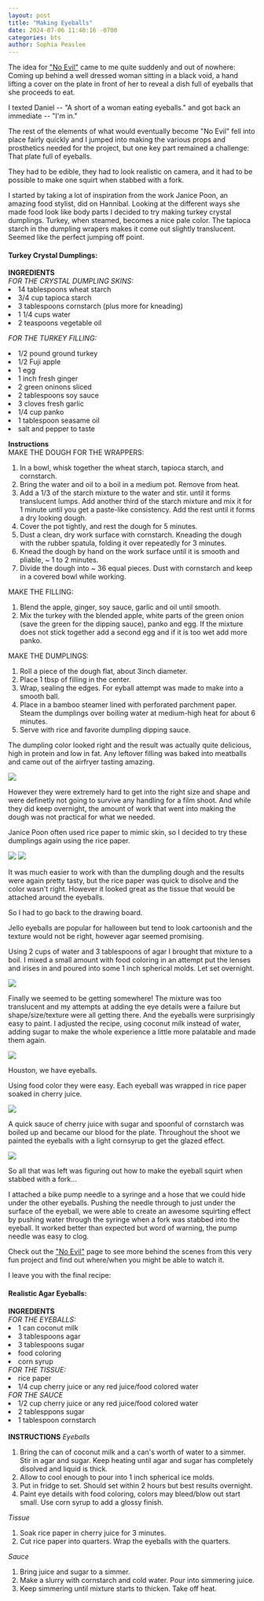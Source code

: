 ```yaml
---
layout: post
title: "Making Eyeballs"
date: 2024-07-06 11:40:16 -0700
categories: bts
author: Sophia Peaslee
---
```

The idea for <a href="/projects/noevil">"No Evil"</a> came to me quite suddenly and out of nowhere: Coming up behind a well dressed woman sitting in a black void, a hand lifting a cover on the plate in front of her to reveal a dish full of eyeballs that she proceeds to eat.

I texted Daniel -- "A short of a woman eating eyeballs." and got back an immediate -- "I'm in."

The rest of the elements of what would eventually become "No Evil" fell into place fairly quickly and I jumped into making the various props and prosthetics needed for the project, but one key part remained a challenge: That plate full of eyeballs.

They had to be edible, they had to look realistic on camera, and it had to be possible to make one squirt when stabbed with a fork. 

I started by taking a lot of inspiration from the work Janice Poon, an amazing food stylist, did on Hannibal. Looking at the different ways she made food look like body parts I decided to try making turkey crystal dumplings. Turkey, when steamed, becomes a nice pale color. The tapioca starch in the dumpling wrapers makes it come out slightly translucent. Seemed like the perfect jumping off point.

<div class="recipe-div">
<h4 class="recipe-header"> Turkey Crystal Dumplings: </h4>
<b>INGREDIENTS</b>
<br>
<i>FOR THE CRYSTAL DUMPLING SKINS:</i>
<li>14 tablespoons wheat starch </li>
<li>3/4 cup tapioca starch </li>
<li>3 tablespoons cornstarch (plus more for kneading) </li>
<li>1 1/4 cups water </li>
<li>2 teaspoons vegetable oil </li>

<i>FOR THE TURKEY FILLING: </i>
<li> 1/2 pound ground turkey </li>
<li> 1/2 Fuji apple </li>
<li> 1 egg </li>
<li> 1 inch fresh ginger </li>
<li> 2 green oninons sliced </li>
<li> 2 tablespoons soy sauce </li>
<li> 3 cloves fresh garlic </li>
<li> 1/4 cup panko </li>
<li> 1 tablespoon seasame oil </li>
<li> salt and pepper to taste </li>

<b>Instructions</b><br>
MAKE THE DOUGH FOR THE WRAPPERS:
<ol>
<li> In a bowl, whisk together the wheat starch, tapioca starch, and cornstarch.</li>

<li> Bring the water and oil to a boil in a medium pot. Remove from heat.</li>

<li>  Add a 1/3 of the starch mixture to the water and stir. until it forms translucent lumps. Add another third of the starch mixture and mix it for 1 minute until you get a paste-like consistency. Add the rest until it forms a dry looking dough.</li>

<li>  Cover the pot tightly, and rest the dough for 5 minutes.</li>
<li> Dust a clean, dry work surface with cornstarch. Kneading the dough with the rubber spatula, folding it over repeatedly for 3 minutes. </li>

<li>  Knead the dough by hand on the work surface until it is smooth and pliable, ~ 1 to 2 minutes.</li>

<li> Divide the dough into ~ 36 equal pieces. Dust with cornstarch and keep in a covered bowl while working.</li>
</ol>

MAKE THE FILLING: 
<ol>
<li> Blend the apple, ginger, soy sauce, garlic and oil until smooth.</li>

<li> Mix the turkey with the blended apple, white parts of the green onion (save the green for the dipping sauce), panko and egg. If the mixture does not stick together add a second egg and if it is too wet add more panko.</li>
</ol>

MAKE THE DUMPLINGS:
<ol>
<li> Roll a piece of the dough flat, about 3inch diameter.</li>
<li>  Place 1 tbsp of filling in the center.</li>

<li>  Wrap, sealing the edges. For eyball attempt was made to make into a smooth ball.</li>

<li>  Place in a bamboo steamer lined with perforated parchment paper.  Steam the dumplings over boiling water at medium-high heat for about 6 minutes.</li>

<li>  Serve with rice and favorite dumpling dipping sauce.</li>
</ol>
</div>

The dumpling color looked right and the result was actually quite delicious, high in protein and low in fat. Any leftover filling was baked into meatballs and came out of the airfryer tasting amazing. 

<img src="/assets/images/noevil/eyeball/crystaleyeball.jpg">

However they were extremely hard to get into the right size and shape and were definetly not going to survive any handling for a film shoot. And while they did keep overnight, the amount of work that went into making the dough was not practical for what we needed.

Janice Poon often used rice paper to mimic skin, so I decided to try these dumplings again using the rice paper.

<img src="/assets/images/noevil/eyeball/ricepaperdumpling.jpg">
<img src="/assets/images/noevil/eyeball/servedeyeball.jpg">

It was much easier to work with than the dumpling dough and the results were again pretty tasty, but the rice paper was quick to disolve and the color wasn't right. However it looked great as the tissue that would be attached around the eyeballs.

So I had to go back to the drawing board.

Jello eyeballs are popular for halloween but tend to look cartoonish and the texture would not be right, however agar seemed promising. 

Using 2 cups of water and 3 tablespoons of agar I brought that mixture to a boil. I mixed a small amount with food coloring in an attempt put the lenses and irises in and poured into some 1 inch spherical molds. Let set overnight.

<img src="/assets/images/noevil/eyeball/translucenteyeballagar.JPG">

Finally we seemed to be getting somewhere! The mixture was too translucent and my attempts at adding the eye details were a failure but shape/size/texture were all getting there. And the eyeballs were surprisingly easy to paint. I adjusted the recipe, using coconut milk instead of water, adding sugar to make the whole experience a little more palatable and made them again.

<img src="/assets/images/noevil/eyeball/paintingeyeball.jpg">

Houston, we have eyeballs.

Using food color they were easy. Each eyeball was wrapped in rice paper soaked in cherry juice. 

<img src="/assets/images/noevil/eyeball/ricepapercherry.jpg">

A quick sauce of cherry juice with sugar and spoonful of cornstarch was boiled up and became our blood for the plate. Throughout the shoot we painted the eyeballs with a light cornsyrup to get the glazed effect.

<img src="/assets/images/noevil/eyeball/finaleyeballplating.jpg">

So all that was left was figuring out how  to make the eyeball squirt when stabbed with a fork...

I attached a bike pump needle to a syringe and a hose that we could hide under the other eyeballs. Pushing the needle through to just under the surface of the eyeball, we were able to create an awesome squirting effect by pushing water through the syringe when a fork was stabbed into the eyeball. It worked better than expected but word of warning, the pump needle was easy to clog.

Check out the <a href="/projects/noevil">"No Evil"</a>  page to see more behind the scenes from this very fun project and find out where/when you might be able to watch it.

I leave you with the final recipe:

<div class="recipe-div">
<h4 class="recipe-header"> Realistic Agar Eyeballs: </h4>
<b>INGREDIENTS</b>
<br>
<i>FOR THE EYEBALLS:</i>
<li> 1 can coconut milk </li>
<li> 3 tablespoons agar </li>
<li> 3 tablespoons sugar </li>
<li> food coloring </li>
<li> corn syrup</li>
<i>FOR THE TISSUE:</i>
<li> rice paper </li>
<li> 1/4 cup cherry juice or any red juice/food colored water </li>
<i>FOR THE SAUCE</i>
<li> 1/2 cup cherry juice or any red juice/food colored water </li>
<li> 2 tablesppons sugar</li>
<li> 1 tablespoon cornstarch</li>
<br>
<b>INSTRUCTIONS</b>
<i>Eyeballs</i>
<ol>
<li> Bring the can of coconut milk and a can's worth of water to a simmer. Stir in agar and sugar. Keep heating until agar and sugar has completely disolved and liquid is thick.</li>
<li> Allow to cool enough to pour into 1 inch spherical ice molds.</li>
<li> Put in fridge to set. Should set within 2 hours but best results overnight.</li>
<li> Paint eye details with food coloring, colors may bleed/blow out start small. Use corn syrup to add a glossy finish.</li>
</ol>
<i>Tissue</i>
<ol>
<li> Soak rice paper in cherry juice for 3 minutes.</li>
<li> Cut rice paper into quarters. Wrap the eyeballs with the quarters.</li>
</ol>
<i>Sauce</i>
<ol>
<li> Bring juice and sugar to a simmer.</li>
<li> Make a slurry with cornstarch and cold water. Pour into simmering juice. </li>
<li> Keep simmering until mixture starts to thicken. Take off heat. </li>
</ol>